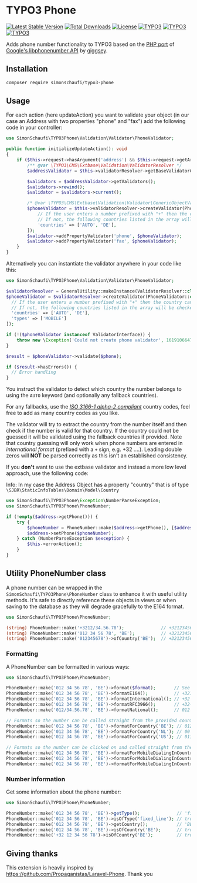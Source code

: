 # TYPO3 Phone

[![Latest Stable Version](https://poser.pugx.org/simonschaufi/typo3-phone/v/stable)](https://packagist.org/packages/simonschaufi/typo3-phone)
[![Total Downloads](https://poser.pugx.org/simonschaufi/typo3-phone/downloads)](https://packagist.org/packages/simonschaufi/typo3-phone)
[![License](https://poser.pugx.org/simonschaufi/typo3-phone/license)](https://packagist.org/packages/simonschaufi/typo3-phone)
[![TYPO3](https://img.shields.io/badge/TYPO3-8.7-orange.svg)](https://get.typo3.org/version/8)
[![TYPO3](https://img.shields.io/badge/TYPO3-9.5-orange.svg)](https://get.typo3.org/version/9)
[![TYPO3](https://img.shields.io/badge/TYPO3-10.4-orange.svg)](https://get.typo3.org/version/10)

Adds phone number functionality to TYPO3 based on the [PHP port](https://github.com/giggsey/libphonenumber-for-php) of [Google's libphonenumber API](https://github.com/googlei18n/libphonenumber) by [giggsey](https://github.com/giggsey).

## Installation

```bash
composer require simonschaufi/typo3-phone
```

## Usage

For each action (here updateAction) you want to validate your object (in our case an Address with two properties "phone" and "fax")
add the following code in your controller:

```php
use SimonSchaufi\TYPO3Phone\Validation\Validator\PhoneValidator;

public function initializeUpdateAction(): void
{
	if ($this->request->hasArgument('address') && $this->request->getArgument('address')) {
		/** @var \TYPO3\CMS\Extbase\Validation\ValidatorResolver */
		$addressValidator = $this->validatorResolver->getBaseValidatorConjunction(Address::class);

		$validators = $addressValidator->getValidators();
		$validators->rewind();
		$validator = $validators->current();

		/* @var \TYPO3\CMS\Extbase\Validation\Validator\GenericObjectValidator $validator */
		$phoneValidator = $this->validatorResolver->createValidator(PhoneValidator::class, [
			// If the user enters a number prefixed with "+" then the country can be guessed.
			// If not, the following countries listed in the array will be checked against
			'countries' => ['AUTO', 'DE'],
		]);
		$validator->addPropertyValidator('phone', $phoneValidator);
		$validator->addPropertyValidator('fax', $phoneValidator);
	}
}
```

Alternatively you can instantiate the validator anywhere in your code like this:

```php
use SimonSchaufi\TYPO3Phone\Validation\Validator\PhoneValidator;

$validatorResolver = GeneralUtility::makeInstance(ValidatorResolver::class);
$phoneValidator = $validatorResolver->createValidator(PhoneValidator::class, [
  // If the user enters a number prefixed with "+" then the country can be guessed.
  // If not, the following countries listed in the array will be checked against
  'countries' => ['AUTO', 'DE'],
  'types' => ['MOBILE']
]);

if (!($phoneValidator instanceof ValidatorInterface)) {
    throw new \Exception('Could not create phone validator', 1619106647);
}

$result = $phoneValidator->validate($phone);

if ($result->hasErrors()) {
  // Error handling
}
```

You instruct the validator to detect which country the number belongs to using the `AUTO` keyword (and optionally any fallback countries).

For any fallbacks, use the [*ISO 3166-1 alpha-2 compliant*](http://en.wikipedia.org/wiki/ISO_3166-1_alpha-2#Officially_assigned_code_elements) country codes, feel free to add as many country codes as you like.

The validator will try to extract the country from the number itself and then check if the number is valid for that country.
If the country could not be guessed it will be validated using the fallback countries if provided.
Note that country guessing will only work when phone numbers are entered in *international format* (prefixed with a `+` sign, e.g. +32 ....).
Leading double zeros will **NOT** be parsed correctly as this isn't an established consistency.

If you **don't** want to use the extbase validator and instead a more low level approach, use the following code:

Info: In my case the Address Object has a property "country" that is of type `\SJBR\StaticInfoTables\Domain\Model\Country`

```php
use SimonSchaufi\TYPO3Phone\Exception\NumberParseException;
use SimonSchaufi\TYPO3Phone\PhoneNumber;

if (!empty($address->getPhone())) {
	try {
		$phoneNumber = PhoneNumber::make($address->getPhone(), [$address->getCountry()->getIsoCodeA2()])->formatInternational();
		$address->setPhone($phoneNumber);
	} catch (NumberParseException $exception) {
		$this->errorAction();
	}
}
```

## Utility PhoneNumber class

A phone number can be wrapped in the `SimonSchaufi\TYPO3Phone\PhoneNumber` class to enhance it with useful utility
methods. It's safe to directly reference these objects in views or when saving to the database as they will degrade
gracefully to the E164 format.

```php
use SimonSchaufi\TYPO3Phone\PhoneNumber;

(string) PhoneNumber::make('+3212/34.56.78');              // +3212345678
(string) PhoneNumber::make('012 34 56 78', 'BE');          // +3212345678
(string) PhoneNumber::make('012345678')->ofCountry('BE');  // +3212345678
```

### Formatting
A PhoneNumber can be formatted in various ways:

```php
use SimonSchaufi\TYPO3Phone\PhoneNumber;

PhoneNumber::make('012 34 56 78', 'BE')->format($format);       // See libphonenumber\PhoneNumberFormat
PhoneNumber::make('012 34 56 78', 'BE')->formatE164();          // +3212345678
PhoneNumber::make('012 34 56 78', 'BE')->formatInternational(); // +32 12 34 56 78
PhoneNumber::make('012 34 56 78', 'BE')->formatRFC3966();       // +32-12-34-56-78
PhoneNumber::make('012/34.56.78', 'BE')->formatNational();      // 012 34 56 78

// Formats so the number can be called straight from the provided country.
PhoneNumber::make('012 34 56 78', 'BE')->formatForCountry('BE'); // 012 34 56 78
PhoneNumber::make('012 34 56 78', 'BE')->formatForCountry('NL'); // 00 32 12 34 56 78
PhoneNumber::make('012 34 56 78', 'BE')->formatForCountry('US'); // 011 32 12 34 56 78

// Formats so the number can be clicked on and called straight from the provided country using a cellphone.
PhoneNumber::make('012 34 56 78', 'BE')->formatForMobileDialingInCountry('BE'); // 012345678
PhoneNumber::make('012 34 56 78', 'BE')->formatForMobileDialingInCountry('NL'); // +3212345678
PhoneNumber::make('012 34 56 78', 'BE')->formatForMobileDialingInCountry('US'); // +3212345678
```

### Number information
Get some information about the phone number:

```php
use SimonSchaufi\TYPO3Phone\PhoneNumber;

PhoneNumber::make('012 34 56 78', 'BE')->getType();              // 'fixed_line'
PhoneNumber::make('012 34 56 78', 'BE')->isOfType('fixed_line'); // true
PhoneNumber::make('012 34 56 78', 'BE')->getCountry();           // 'BE'
PhoneNumber::make('012 34 56 78', 'BE')->isOfCountry('BE');      // true
PhoneNumber::make('+32 12 34 56 78')->isOfCountry('BE');         // true
```

## Giving thanks

This extension is heavily inspired by https://github.com/Propaganistas/Laravel-Phone. Thank you
